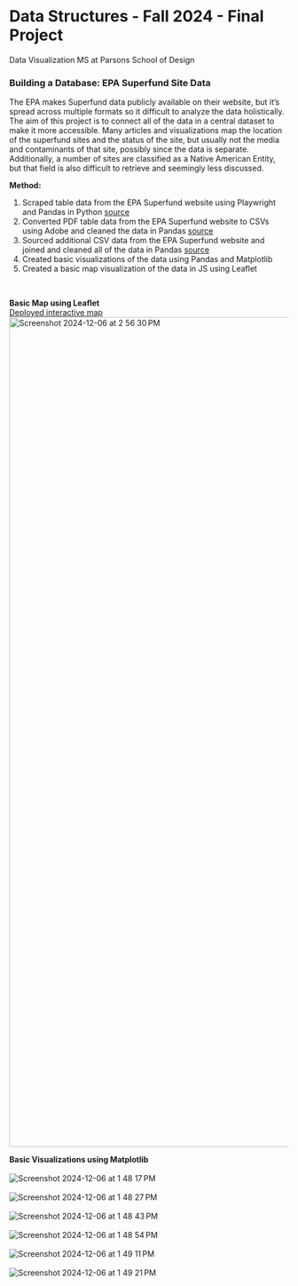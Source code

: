 # Data Structures - Fall 2024 - Final Project

Data Visualization MS at Parsons School of Design

### Building a Database: EPA Superfund Site Data

The EPA makes Superfund data publicly available on their website, but it’s spread across multiple formats so it difficult to analyze the data holistically. The aim of this project is to connect all of the data in a central dataset to make it more accessible. Many articles and visualizations map the location of the superfund sites and the status of the site, but usually not the media and contaminants of that site, possibly since the data is separate. Additionally, a number of sites are classified as a Native American Entity, but that field is also difficult to retrieve and seemingly less discussed.

**Method:**

1. Scraped table data from the EPA Superfund website using Playwright and Pandas in Python [source](https://cumulis.epa.gov/supercpad/Cursites/srchsites.cfm)
2. Converted PDF table data from the EPA Superfund website to CSVs using Adobe and cleaned the data in Pandas [source](https://www.epa.gov/superfund/superfund-data-and-reports)
3. Sourced additional CSV data from the EPA Superfund website and joined and cleaned all of the data in Pandas [source](https://www.epa.gov/superfund/superfund-data-and-reports)
4. Created basic visualizations of the data using Pandas and Matplotlib
5. Created a basic map visualization of the data in JS using Leaflet
<br>  
  
**Basic Map using Leaflet**
<br> 
[Deployed interactive map](https://oliviakasmin.github.io/Data_Structures_Final_Parsons_FA24/)
<br> 
<img width="1495" alt="Screenshot 2024-12-06 at 2 56 30 PM" src="https://github.com/user-attachments/assets/82ee4cd9-9298-41dd-98e4-a2a3b8aa0db2">
<br>  

**Basic Visualizations using Matplotlib**
<br>  
![Screenshot 2024-12-06 at 1 48 17 PM](https://github.com/user-attachments/assets/6ba4c13f-74db-48bb-b9ff-1519f1d540e6)
<br>  
![Screenshot 2024-12-06 at 1 48 27 PM](https://github.com/user-attachments/assets/4d98e983-ef60-489c-9d81-0facc2259985)
<br>  
![Screenshot 2024-12-06 at 1 48 43 PM](https://github.com/user-attachments/assets/85747eb2-e2ba-4bdf-9ff8-9cf7acdb5c63)
<br>  
![Screenshot 2024-12-06 at 1 48 54 PM](https://github.com/user-attachments/assets/78246924-b924-4ca0-b9aa-8291d9bd60eb)
<br>  
![Screenshot 2024-12-06 at 1 49 11 PM](https://github.com/user-attachments/assets/1d0999f2-3687-49ab-bb56-ff53afe3b812)
<br>  
![Screenshot 2024-12-06 at 1 49 21 PM](https://github.com/user-attachments/assets/c56f771f-5e3e-4429-865e-24f5e4596d6c)
